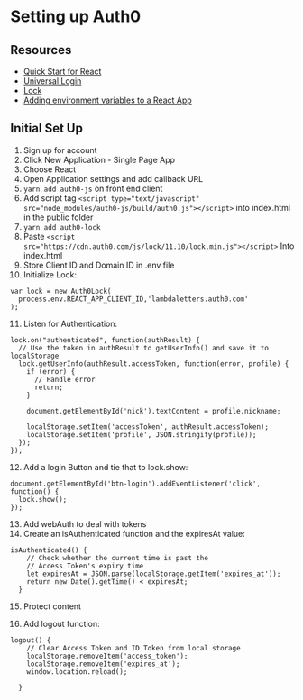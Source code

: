 # Setting up Auth0

## Resources

- [Quick Start for React](https://auth0.com/docs/quickstart/spa/react)
- [Universal Login](https://auth0.com/docs/hosted-pages/login)
- [Lock](https://auth0.com/docs/libraries/lock/v11)
- [Adding environment variables to a React App](https://github.com/facebook/create-react-app/tree/master/packages/react-scripts/template#adding-custom-environment-variables)

## Initial Set Up

1. Sign up for account
2. Click New Application - Single Page App
3. Choose React
4. Open Application settings and add callback URL
5. `yarn add auth0-js` on front end client
6. Add script tag `<script type="text/javascript" src="node_modules/auth0-js/build/auth0.js"></script>` into index.html in the public folder
7. `yarn add auth0-lock`
8. Paste `<script src="https://cdn.auth0.com/js/lock/11.10/lock.min.js"></script>` Into index.html
9. Store Client ID and Domain ID in .env file
10. Initialize Lock:

```
var lock = new Auth0Lock(
  process.env.REACT_APP_CLIENT_ID,'lambdaletters.auth0.com'
);
```

11. Listen for Authentication:

```
lock.on("authenticated", function(authResult) {
  // Use the token in authResult to getUserInfo() and save it to localStorage
  lock.getUserInfo(authResult.accessToken, function(error, profile) {
    if (error) {
      // Handle error
      return;
    }

    document.getElementById('nick').textContent = profile.nickname;

    localStorage.setItem('accessToken', authResult.accessToken);
    localStorage.setItem('profile', JSON.stringify(profile));
  });
});
```

12. Add a login Button and tie that to lock.show:

```
document.getElementById('btn-login').addEventListener('click', function() {
  lock.show();
});
```

13. Add webAuth to deal with tokens
14. Create an isAuthenticated function and the expiresAt value:

```
isAuthenticated() {
    // Check whether the current time is past the
    // Access Token's expiry time
    let expiresAt = JSON.parse(localStorage.getItem('expires_at'));
    return new Date().getTime() < expiresAt;
  }
```

15. Protect content

16. Add logout function:

```
logout() {
    // Clear Access Token and ID Token from local storage
    localStorage.removeItem('access_token');
    localStorage.removeItem('expires_at');
    window.location.reload();

  }
```
